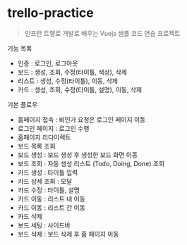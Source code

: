 # trello-practice

> 인프런 트렐로 개발로 배우는 Vuejs 샘플 코드 연습 프로젝트

기능 목록

- 인증 : 로그인, 로그아웃
- 보드 : 생성, 조회, 수정(타이틀, 색상), 삭제
- 리스트 : 생성, 수정(타이틀), 이동, 삭제
- 카드 : 생성, 조회, 수정(타이틀, 설명), 이동, 삭제

기본 플로우

- 홈페이지 접속 : 비인가 요청은 로그인 페이지 이동
- 로그인 페이지 : 로그인 수행
- 홈페이지 리다이렉트
- 보드 목록 조회
- 보드 생성 : 보드 생성 후 생성한 보드 화면 이동
- 보드 조회 : 자동 생성 리스트 (Todo, Doing, Done) 조회
- 카드 생성 : 타이틀 입력
- 카드 상세 조회 : 모달
- 카드 수정 : 타이틀, 설명
- 카드 이동 : 리스트 내 이동
- 카드 이동 : 리스트 간 이동
- 카드 삭제
- 보드 세팅 : 사이드바
- 보드 삭제 : 보드 삭제 후 홈 페이지 이동
